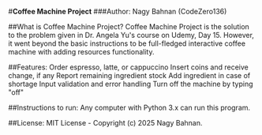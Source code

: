 #**Coffee Machine Project**
###Author: Nagy Bahnan (CodeZero136)

##What is Coffee Machine Project?
Coffee Machine Project is the solution to the problem given in Dr. Angela Yu's course on Udemy, Day 15. However, it went beyond the basic instructions to be full-fledged interactive coffee machine with adding resources functionality.

##Features:
Order espresso, latte, or cappuccino
Insert coins and receive change, if any
Report remaining ingredient stock
Add ingredient in case of shortage
Input validation and error handling
Turn off the machine by typing "off"

##Instructions to run:
Any computer with Python 3.x can run this program.

##License:
MIT License - Copyright (c) 2025 Nagy Bahnan.
